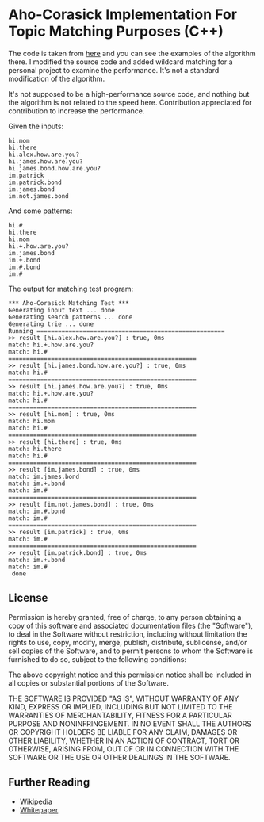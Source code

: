 # Aho-Corasick Implementation For Topic Matching Purposes (C++)

The code is taken from [here](https://github.com/cjgdev/aho_corasick) and
you can see the examples of the algorithm there. I modified the source code and
added wildcard matching for a personal project to examine the performance. It's not
a standard modification of the algorithm.


It's not supposed to be a high-performance source code, and nothing but the algorithm
is not related to the speed here. Contribution appreciated for contribution to increase the performance.

Given the inputs:

```
hi.mom
hi.there
hi.alex.how.are.you?
hi.james.how.are.you?
hi.james.bond.how.are.you?
im.patrick
im.patrick.bond
im.james.bond
im.not.james.bond
```

And some patterns:

```
hi.#
hi.there
hi.mom
hi.+.how.are.you?
im.james.bond
im.+.bond
im.#.bond
im.#
```

The output for matching test program:

```
*** Aho-Corasick Matching Test ***
Generating input text ... done
Generating search patterns ... done
Generating trie ... done
Running =====================================================
>> result [hi.alex.how.are.you?] : true, 0ms
match: hi.+.how.are.you?
match: hi.#
=====================================================
>> result [hi.james.bond.how.are.you?] : true, 0ms
match: hi.#
=====================================================
>> result [hi.james.how.are.you?] : true, 0ms
match: hi.+.how.are.you?
match: hi.#
=====================================================
>> result [hi.mom] : true, 0ms
match: hi.mom
match: hi.#
=====================================================
>> result [hi.there] : true, 0ms
match: hi.there
match: hi.#
=====================================================
>> result [im.james.bond] : true, 0ms
match: im.james.bond
match: im.+.bond
match: im.#
=====================================================
>> result [im.not.james.bond] : true, 0ms
match: im.#.bond
match: im.#
=====================================================
>> result [im.patrick] : true, 0ms
match: im.#
=====================================================
>> result [im.patrick.bond] : true, 0ms
match: im.+.bond
match: im.#
 done
```

## License

Permission is hereby granted, free of charge, to any person obtaining a copy
of this software and associated documentation files (the "Software"), to deal
in the Software without restriction, including without limitation the rights
to use, copy, modify, merge, publish, distribute, sublicense, and/or sell
copies of the Software, and to permit persons to whom the Software is
furnished to do so, subject to the following conditions:

The above copyright notice and this permission notice shall be included in all
copies or substantial portions of the Software.

THE SOFTWARE IS PROVIDED "AS IS", WITHOUT WARRANTY OF ANY KIND, EXPRESS OR
IMPLIED, INCLUDING BUT NOT LIMITED TO THE WARRANTIES OF MERCHANTABILITY,
FITNESS FOR A PARTICULAR PURPOSE AND NONINFRINGEMENT. IN NO EVENT SHALL THE
AUTHORS OR COPYRIGHT HOLDERS BE LIABLE FOR ANY CLAIM, DAMAGES OR OTHER
LIABILITY, WHETHER IN AN ACTION OF CONTRACT, TORT OR OTHERWISE, ARISING FROM,
OUT OF OR IN CONNECTION WITH THE SOFTWARE OR THE USE OR OTHER DEALINGS IN THE
SOFTWARE.

## Further Reading

- [Wikipedia](https://en.wikipedia.org/wiki/Aho%E2%80%93Corasick_string_matching_algorithm)
- [Whitepaper](ftp://163.13.200.222/assistant/bearhero/prog/%A8%E4%A5%A6/ac_bm.pdf)